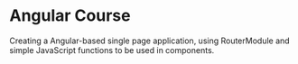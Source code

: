 # Angular Course

Creating a Angular-based single page application, using RouterModule and simple JavaScript functions to be used in components.
